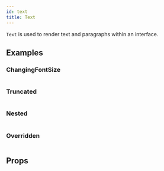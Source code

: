 ```yaml
---
id: text
title: Text
---
```


`Text` is used to render text and paragraphs within an interface.

## Examples

### ChangingFontSize

```ComponentSnackPlayer path=primitives,text,ChangingFontSize.tsx

```

### Truncated

```ComponentSnackPlayer path=primitives,text,Truncated.tsx

```

### Nested

```ComponentSnackPlayer path=primitives,text,Nested.tsx

```

### Overridden

```ComponentSnackPlayer path=primitives,text,Overriden.tsx

```

## Props

```ComponentPropTable path=primitives,Text,index.tsx showStylingProps=true

```
